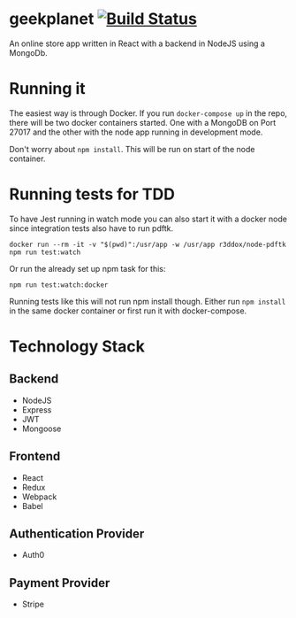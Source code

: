 # geekplanet [![Build Status](https://travis-ci.org/r3dDoX/geekplanet.svg?branch=develop)](https://travis-ci.org/r3dDoX/geekplanet)
An online store app written in React with a backend in NodeJS using a MongoDb.

# Running it
The easiest way is through Docker. If you run ```docker-compose up``` in the repo, there will be two docker containers started.
One with a MongoDB on Port 27017 and the other with the node app running in development mode.

Don't worry about ```npm install```. This will be run on start of the node container.

# Running tests for TDD
To have Jest running in watch mode you can also start it with a docker node since integration tests also have to run pdftk.

```docker run --rm -it -v "$(pwd)":/usr/app -w /usr/app r3ddox/node-pdftk npm run test:watch```

Or run the already set up npm task for this:

```npm run test:watch:docker```

Running tests like this will not run npm install though. Either run ```npm install``` in the same docker container or first run it with docker-compose.

# Technology Stack
## Backend
* NodeJS
* Express
* JWT
* Mongoose

## Frontend
* React
* Redux
* Webpack
* Babel

## Authentication Provider
* Auth0

## Payment Provider
* Stripe
